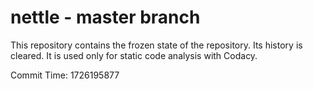 # nettle - master branch

This repository contains the frozen state of the repository.
Its history is cleared. It is used only for static code
analysis with Codacy.

Commit Time: 1726195877